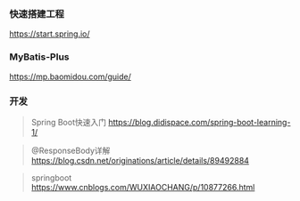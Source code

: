 ### 快速搭建工程

https://start.spring.io/

###  MyBatis-Plus

https://mp.baomidou.com/guide/

### 开发

> Spring Boot快速入门 https://blog.didispace.com/spring-boot-learning-1/

> @ResponseBody详解  https://blog.csdn.net/originations/article/details/89492884

> springboot https://www.cnblogs.com/WUXIAOCHANG/p/10877266.html
